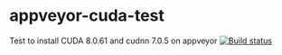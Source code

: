 # appveyor-cuda-test
Test to install CUDA 8.0.61 and cudnn 7.0.5 on appveyor  [![Build status](https://ci.appveyor.com/api/projects/status/o187npcjrno1x7lg/branch/cuda8.0.61?svg=true)](https://ci.appveyor.com/project/simogasp/appveyor-cuda-test-tqvy0/branch/cuda8.0.61)
